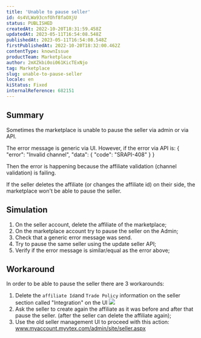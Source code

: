 ```yaml
---
title: 'Unable to pause seller'
id: 4s4VLWa93cnfOhf8faOXjU
status: PUBLISHED
createdAt: 2022-10-20T18:31:59.458Z
updatedAt: 2023-05-11T16:54:08.548Z
publishedAt: 2023-05-11T16:54:08.548Z
firstPublishedAt: 2022-10-20T18:32:00.462Z
contentType: knownIssue
productTeam: Marketplace
author: 2mXZkbi0oi061KicTExNjo
tag: Marketplace
slug: unable-to-pause-seller
locale: en
kiStatus: Fixed
internalReference: 682151
---
```


## Summary


Sometimes the marketplace is unable to pause the seller via admin or via API.

The error message is generic via UI. However, if the error via API is:
{
"error": "Invalid channel",
"data": {
    "code": "SRAPI-408"
}
}

Then the error is happening because the affiliate validation (channel validation) is failing.

If the seller deletes the affiliate (or changes the affiliate id) on their side, the marketplace won't be able to pause the seller.



## Simulation



1. On the seller account, delete the affiliate of the marketplace;
2. On the marketplace account try to pause the seller on the Admin;
3. Check that a generic error message was send.
4. Try to pause the same seller using the update seller API;
5. Verify if the error message is similar/equal as the error above;



## Workaround


In order to be able to pause the seller there are 3 workarounds:

1. Delete the `affiliate Id`and `Trade Policy` information on the seller section called "Integration" on the UI ![](https://vtexhelp.zendesk.com/attachments/token/Pp9HF1oSjoUYYJdnmKBUSnYVO/?name=image.png)
2. Ask the seller to create again the affiliate as it was before and after that pause the seller. (after the seller can delete the affiliate again);
3. Use the old seller management UI to proceed with this action: www.myaccount.myvtex.com/admin/site/seller.aspx

